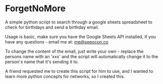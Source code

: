 # ForgetNoMore


A simple python script to search through a google sheets spreadsheet to check for birthdays and send a birthday email.

Usage is basic, make sure you have the Google Sheets API installed, if you have any questions - email me at: me@seeocon.co

To change the content of the email, just write your own - replace the persons name with an 'xxx' and the script will automatically change it to the person's name that it's sending it to.


A friend requested me to create this script for him to use, and I wanted to learn more python concepts for networks, so I created this.
